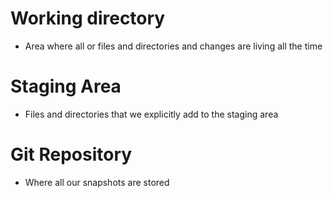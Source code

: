 # Working directory
- Area where all or files and directories and changes are living all the time

# Staging Area
- Files and directories that we explicitly add to the staging area

# Git Repository
- Where all our snapshots are stored